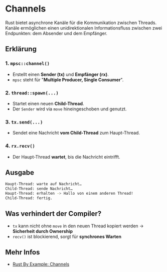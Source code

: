 # Channels

Rust bietet asynchrone Kanäle für die Kommunikation zwischen Threads. Kanäle ermöglichen einen unidirektionalen Informationsfluss zwischen zwei Endpunkten: dem Absender und dem Empfänger.

## Erklärung

### 1. `mpsc::channel()`

- Erstellt einen **Sender (tx)** und **Empfänger (rx)**.
- `mpsc` steht für "**Multiple Producer, Single Consumer**".

### 2. `thread::spawn(...)`

- Startet einen neuen **Child-Thread**.
- Der `Sender` wird via `move` hineingeschoben und genutzt.

### 3. `tx.send(...)`

- Sendet eine Nachricht **vom Child-Thread** zum Haupt-Thread.

### 4. `rx.recv()`

- Der Haupt-Thread **wartet**, bis die Nachricht eintrifft.

## Ausgabe

```bash
Haupt-Thread: warte auf Nachricht…
Child-Thread: sende Nachricht…
Haupt-Thread: erhalten -> Hallo von einem anderen Thread!
Child-Thread: fertig.
```

## Was verhindert der Compiler?

- `tx` kann nicht ohne `move` in den neuen Thread kopiert werden → **Sicherheit durch Ownership**
- `recv()` ist blockierend, sorgt für **synchrones Warten**

## Mehr Infos

- [Rust By Example: Channels](https://doc.rust-lang.org/rust-by-example/std_misc/channels.html)
